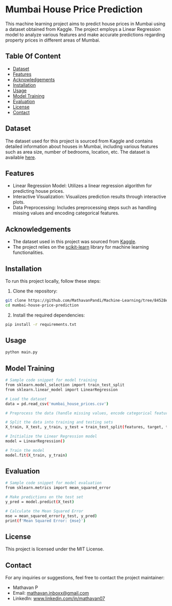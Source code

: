 
# Mumbai House Price Prediction

This machine learning project aims to predict house prices in Mumbai using a dataset obtained from Kaggle. The project employs a Linear Regression model to analyze various features and make accurate predictions regarding property prices in different areas of Mumbai.


## Table Of Content

- [Dataset](#Dataset)
- [Features](#Features)
- [Acknowledgements](#Acknowledgements)
- [Installation](#Installation)
- [Usage](#Usage)
- [Model Training](#Model_Training)
- [Evaluation](#Evaluation)
- [License](#License)
- [Contact](#Contact)
## Dataset

The dataset used for this project is sourced from Kaggle and contains detailed information about houses in Mumbai, including various features such as area size, number of bedrooms, location, etc. The dataset is available [here](https://www.kaggle.com/datasets/dravidvaishnav/mumbai-house-prices).
## Features

- Linear Regression Model: Utilizes a linear regression algorithm for predicting house prices.
- Interactive Visualization: Visualizes prediction results through interactive plots.
- Data Preprocessing: Includes preprocessing steps such as handling missing values and encoding categorical features.
## Acknowledgements

 - The dataset used in this project was sourced from [Kaggle](https://www.kaggle.com/datasets/dravidvaishnav/mumbai-house-prices).
 - The project relies on the [scikit-learn](https://scikit-learn.org/) library for machine learning functionalities.


## Installation

To run this project locally, follow these steps:

1. Clone the repository:


```bash
git clone https://github.com/MathavanPandi/Machine-Learning/tree/84528ea95bd71ea6298072e9dd836b59e7b79ab2/Mumbai%20House%20Price%20Prediction
cd mumbai-house-price-prediction


```

2. Install the required dependencies:

```bash
pip install -r requirements.txt

```

## Usage

```bash
python main.py

```

## Model Training

```bash
# Sample code snippet for model training
from sklearn.model_selection import train_test_split
from sklearn.linear_model import LinearRegression

# Load the dataset
data = pd.read_csv('mumbai_house_prices.csv')

# Preprocess the data (handle missing values, encode categorical features, etc.)

# Split the data into training and testing sets
X_train, X_test, y_train, y_test = train_test_split(features, target, test_size=0.2, random_state=42)

# Initialize the Linear Regression model
model = LinearRegression()

# Train the model
model.fit(X_train, y_train)


```

## Evaluation

```bash
# Sample code snippet for model evaluation
from sklearn.metrics import mean_squared_error

# Make predictions on the test set
y_pred = model.predict(X_test)

# Calculate the Mean Squared Error
mse = mean_squared_error(y_test, y_pred)
print(f'Mean Squared Error: {mse}')

```

## License
This project is licensed under the MIT License.

## Contact

For any inquiries or suggestions, feel free to contact the project maintainer:

- Mathavan P
- Email: mathavan.inboxx@gmail.com
- LinkedIn: www.linkedin.com/in/mathavan07